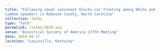 ```yaml
---
title: "Following nasal consonant blocks /o/-fronting among White and
Lumbee speakers in Robeson County, North Carolina"
collection: talks
type: "Talk"
permalink: /talks/2019-asa
venue: "Acoustical Society of America 177th Meeting"
date: 2019-04-17
location: "Louisville, Kentucky"
---
```

